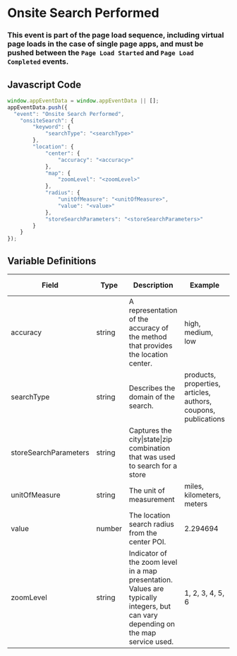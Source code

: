# Onsite Search Performed

### This event is part of the page load sequence, including virtual page loads in the case of single page apps, and must be pushed between the `Page Load Started` and `Page Load Completed` events.

## Javascript Code
```js
window.appEventData = window.appEventData || [];
appEventData.push({
  "event": "Onsite Search Performed",
    "onsiteSearch": {
        "keyword": {
            "searchType": "<searchType>"
        },
        "location": {
            "center": {
                "accuracy": "<accuracy>"
            },
            "map": {
                "zoomLevel": "<zoomLevel>"
            },
            "radius": {
                "unitOfMeasure": "<unitOfMeasure>",
                "value": "<value>"
            },
            "storeSearchParameters": "<storeSearchParameters>"
        }
    }
});
```

## Variable Definitions

|Field|Type|Description|Example|Pattern|Min Length|Max Length|Minimum|Maximum|Multiple Of|
| --- | --- | --- | --- | --- | --- | --- | --- | --- | --- |
|accuracy|string|A representation of the accuracy of the method that provides the location center.|high, medium, low|||||||
|searchType|string|Describes the domain of the search. |products, properties, articles, authors, coupons, publications|||||||
|storeSearchParameters|string|Captures the city\|state\|zip combination that was used to search for a store||||||||
|unitOfMeasure|string|The unit of measurement|miles, kilometers, meters|||||||
|value|number|The location search radius from the center POI.|2.294694||||0|||
|zoomLevel|string|Indicator of the zoom level in a map presentation. Values are typically integers, but can vary depending on the map service used. |1, 2, 3, 4, 5, 6|||||||

